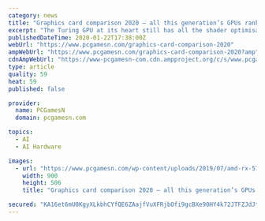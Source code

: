 ```yaml
---
category: news
title: "Graphics card comparison 2020 – all this generation’s GPUs ranked"
excerpt: "The Turing GPU at its heart still has all the shader optimisations Nvidia dropped into the architecture but loses all the ray tracing and AI goodness baked into the RTX cards. No matter if it’s cheap enough, right? And it is. Sometimes. Unfortunately a host of overclocked 1660 Ti cards come out far more expensive than even the RTX 2060 is ..."
publishedDateTime: 2020-01-22T17:38:00Z
webUrl: "https://www.pcgamesn.com/graphics-card-comparison-2020"
ampWebUrl: "https://www.pcgamesn.com/graphics-card-comparison-2020?amp"
cdnAmpWebUrl: "https://www-pcgamesn-com.cdn.ampproject.org/c/s/www.pcgamesn.com/graphics-card-comparison-2020?amp"
type: article
quality: 59
heat: 59
published: false

provider:
  name: PCGamesN
  domain: pcgamesn.com

topics:
  - AI
  - AI Hardware

images:
  - url: "https://www.pcgamesn.com/wp-content/uploads/2019/07/amd-rx-5700-vs-rx-5700-xt-900x506.jpg"
    width: 900
    height: 506
    title: "Graphics card comparison 2020 – all this generation’s GPUs ranked"

secured: "KA16et6mU0KgyXLkbhCYfQE6ZAajfVuXFRjbOfi9gcBXe90HY4k72JTFZJdJtAuH1GVAz9xseaGUAwtvyuADac5rl6CXMkgTS3KmEFbzKgCLeRzWjT18UdChVzOVtz1Koa9P6y3jOdXVK2u1BuoiuiVUFOCtJlWHaCvA4q6sWwK9Axcvj9JRacmSOA+NZsOFE6xZVnzyG/OGilfG/d5BWjcfSQfxbsVwSXSqh08y+8/on8dg/NFS8Rnfx/JWHAf4E19TX9d5DOHL8bgokfkHFVciuuFRCVErxrZFbL8tgSBhqAId2ijO9dlWm+BwTPXXeA8e/JEvryOYLsdrup/4Aj0nchitw70NXlJtFPs/4WnWhoIYsCrDkPBt530CRL+fQBZXXq86xquY3hh0p85ghMq7GhVKSfx7lD302qcvNI80FssyN10iW56OePMcaWjhkYBgOSFhLMjrD1Se7Vwc4g==;OO3cMMUDQQAyD2o288abjw=="
---
```


